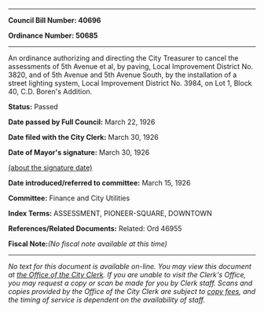 

********

**Council Bill Number: 40696**
   
**Ordinance Number: 50685**
********

 An ordinance authorizing and directing the City Treasurer to cancel the assessments of 5th Avenue et al, by paving, Local Improvement District No. 3820, and of 5th Avenue and 5th Avenue South, by the installation of a street lighting system, Local Improvement District No. 3984, on Lot 1, Block 40, C.D. Boren's Addition.

**Status:** Passed
   
**Date passed by Full Council:** March 22, 1926
   
**Date filed with the City Clerk:** March 30, 1926
   
**Date of Mayor's signature:** March 30, 1926
   
[(about the signature date)](/~public/approvaldate.htm)
   
   
   
**Date introduced/referred to committee:** March 15, 1926
   
**Committee:** Finance and City Utilities
   
   
**Index Terms:** ASSESSMENT, PIONEER-SQUARE, DOWNTOWN

**References/Related Documents:** Related: Ord 46955

**Fiscal Note:**_(No fiscal note available at this time)_
********

_No text for this document is available on-line. You may view this document at [the Office of the City Clerk](http://www.seattle.gov/leg/clerk/contactUs.htm). If you are unable to visit the Clerk's Office, you may request a copy or scan be made for you by Clerk staff. Scans and copies provided by the Office of the City Clerk are subject to [copy fees](http://clerk.seattle.gov/~public/clerkfees.htm), and the timing of service is dependent on the availability of staff._


